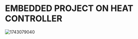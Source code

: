 # EMBEDDED PROJECT ON HEAT CONTROLLER 

![1743079040](https://user-images.githubusercontent.com/65505299/126377005-2bcdaa84-0446-40dc-899b-476b71fa8bd7.jpg)

